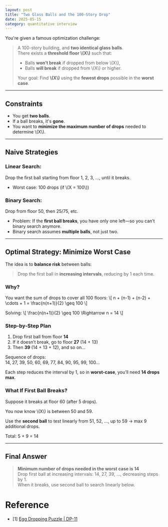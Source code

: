 ```yaml
---
layout: post
title: "Two Glass Balls and the 100-Story Drop"
date: 2025-05-15
category: quantitative interview
---
```


You're given a famous optimization challenge:

> A 100-story building, and **two identical glass balls**.  
> There exists a **threshold floor \\(X\\)** such that:
> - Balls **won’t break** if dropped from below \\(X\\),
> - Balls **will break** if dropped from \\(X\\) or higher.
>
> Your goal: Find **\\(X\\)** using the **fewest drops** possible in the **worst case**.

---

## Constraints

- You get **two balls**.
- If a ball breaks, it's **gone**.
- You want to **minimize the maximum number of drops** needed to determine \\(X\\).

---

## Naive Strategies

### Linear Search:
Drop the first ball starting from floor 1, 2, 3, ..., until it breaks.
- Worst case: 100 drops (if \\(X = 100\\))

### Binary Search:
Drop from floor 50, then 25/75, etc.
- Problem: If the **first ball breaks**, you have only one left—so you can’t binary search anymore.
- Binary search assumes **multiple balls**, not just two.

---

## Optimal Strategy: Minimize Worst Case

The idea is to **balance risk** between balls:

> Drop the first ball in **increasing intervals**, reducing by 1 each time.

### Why?

You want the sum of drops to cover all 100 floors:
\\[
n + (n-1) + (n-2) + \cdots + 1 = \frac{n(n+1)}{2} \geq 100
\\]

Solving:
\\[
\frac{n(n+1)}{2} \geq 100 \Rightarrow n = 14
\\]

### Step-by-Step Plan

1. Drop first ball from floor **14**  
2. If it doesn’t break, go to floor **27** (14 + 13)  
3. Then **39** (14 + 13 + 12), and so on…

Sequence of drops:  
14, 27, 39, 50, 60, 69, 77, 84, 90, 95, 99, 100...

Each step reduces the interval by 1, so in **worst-case**, you’ll need **14 drops max**.

### What If First Ball Breaks?

Suppose it breaks at floor 60 (after 5 drops).

You now know \\(X\\) is between 50 and 59.

Use the **second ball** to test linearly from 51, 52, ..., up to 59 → max 9 additional drops.

Total: 5 + 9 = 14

---

## Final Answer

> **Minimum number of drops needed in the worst case is 14**  
> Drop first ball at increasing intervals: 14, 27, 39, ..., decreasing steps by 1.  
> When it breaks, use second ball to search linearly below.

# Reference

* [1] [Egg Dropping Puzzle | DP-11](https://www.geeksforgeeks.org/egg-dropping-puzzle-dp-11/)
